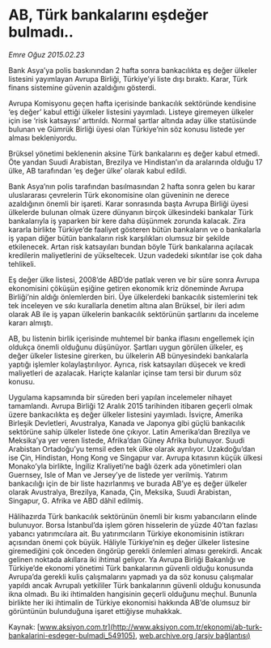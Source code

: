 # AB, Türk bankalarını eşdeğer bulmadı..

*Emre Oğuz 2015.02.23*

<div class="pNewsDetailMainContent" itemprop="articleBody">
 <p>
  Bank Asya’ya polis baskınından 2 hafta sonra bankacılıkta eş değer ülkeler listesini yayımlayan Avrupa Birliği, Türkiye’yi liste dışı bıraktı. Karar, Türk finans sistemine güvenin azaldığını gösterdi.
 </p>
 <p>
  Avrupa Komisyonu geçen hafta içerisinde bankacılık sektöründe kendisine ‘eş değer’ kabul ettiği ülkeler listesini yayımladı. Listeye giremeyen ülkeler için ise ‘risk katsayısı’ arttırıldı. Normal şartlar altında aday ülke statüsünde bulunan ve Gümrük Birliği üyesi olan Türkiye’nin söz konusu listede yer alması bekleniyordu.
 </p>
 <p>
  Brüksel yönetimi beklenenin aksine Türk bankalarını eş değer kabul etmedi. Öte yandan Suudi Arabistan, Brezilya ve Hindistan’ın da aralarında olduğu 17 ülke, AB tarafından ‘eş değer ülke’ olarak kabul edildi.
 </p>
 <p>
  Bank Asya’nın polis tarafından basılmasından 2 hafta sonra gelen bu karar uluslararası çevrelerin Türk ekonomisine olan güveninin ne derece azaldığının önemli bir işareti. Karar sonrasında başta Avrupa Birliği üyesi ülkelerde bulunan olmak üzere dünyanın birçok ülkesindeki bankalar Türk bankalarıyla iş yaparken bir kere daha düşünmek zorunda kalacak. Zira kararla birlikte Türkiye’de faaliyet gösteren bütün bankaların ve o bankalarla iş yapan diğer bütün bankaların risk karşılıkları olumsuz bir şekilde etkilenecek. Artan risk katsayıları bundan böyle Türk bankalarına açılacak kredilerin maliyetlerini de yükseltecek. Uzun vadedeki sıkıntılar ise çok daha tehlikeli.
 </p>
 <p>
  Eş değer ülke listesi, 2008’de ABD’de patlak veren ve bir süre sonra Avrupa ekonomisini çöküşün eşiğine getiren ekonomik kriz döneminde Avrupa Birliği’nin aldığı önlemlerden biri. Üye ülkelerdeki bankacılık sistemlerini tek tek inceleyen ve sıkı kurallarla denetim altına alan Brüksel, bir ileri adım olarak AB ile iş yapan ülkelerin bankacılık sektörünün şartlarını da inceleme kararı almıştı.
 </p>
 <p>
  AB, bu listenin birlik içerisinde muhtemel bir banka iflasını engellemek için oldukça önemli olduğunu düşünüyor. Şartları uygun görülen ülkeler, eş değer ülkeler listesine girerken, bu ülkelerin AB bünyesindeki bankalarla yaptığı işlemler kolaylaştırılıyor. Ayrıca, risk katsayıları düşecek ve kredi maliyetleri de azalacak. Hariçte kalanlar içinse tam tersi bir durum söz konusu.
 </p>
 <p>
  Uygulama kapsamında bir süreden beri yapılan incelemeler nihayet tamamlandı. Avrupa Birliği 12 Aralık 2015 tarihinden itibaren geçerli olmak üzere bankacılıkta eş değer ülkeler listesini yayımladı. İsviçre, Amerika Birleşik Devletleri, Avustralya, Kanada ve Japonya gibi güçlü bankacılık sektörüne sahip ülkeler listede öne çıkıyor. Latin Amerika’dan Brezilya ve Meksika’ya yer veren listede, Afrika’dan Güney Afrika bulunuyor. Suudi Arabistan Ortadoğu’yu temsil eden tek ülke olarak ayrılıyor. Uzakdoğu’dan ise Çin, Hindistan, Hong Kong ve Singapur var. Avrupa kıtasının küçük ülkesi Monako’yla birlikte, İngiliz Kraliyeti’ne bağlı özerk ada yönetimleri olan Guernsey, Isle of Man ve Jersey’ye de listede yer verilmiş. Yatırım bankacılığı için de bir liste hazırlanmış ve burada AB’ye eş değer ülkeler olarak Avustralya, Brezilya, Kanada, Çin, Meksika, Suudi Arabistan, Singapur, G. Afrika ve ABD dâhil edilmiş.
 </p>
 <p>
  Hâlihazırda Türk bankacılık sektörünün önemli bir kısmı yabancıların elinde bulunuyor. Borsa İstanbul’da işlem gören hisselerin de yüzde 40’tan fazlası yabancı yatırımcılara ait. Bu yatırımcıların Türkiye ekonomisinin istikrarı açısından önemi çok büyük. Hâliyle Türkiye’nin eş değer ülkeler listesine giremediğini çok önceden öngörüp gerekli önlemleri alması gerekirdi. Ancak gelinen noktada akıllara iki ihtimal geliyor. Ya Avrupa Birliği Bakanlığı ve Türkiye’de ekonomi yönetimi Türk bankalarının güvenli olduğu konusunda Avrupa’da gerekli kulis çalışmalarını yapmadı ya da söz konusu çalışmalar yapıldı ancak Avrupalı yetkililer Türk bankalarının güvenli olduğu konusunda ikna olmadı. Bu iki ihtimalden hangisinin geçerli olduğunu meçhul. Bununla birlikte her iki ihtimalin de Türkiye ekonomisi hakkında AB’de olumsuz bir görüntünün bulunduğuna işaret ettiğiyse muhakkak.
 </p>
</div>


Kaynak: [www.aksiyon.com.tr](http://www.aksiyon.com.tr/ekonomi/ab-turk-bankalarini-esdeger-bulmadi_549105), [web.archive.org (arşiv bağlantısı)](http://web.archive.org/web/20150730180233/http://www.aksiyon.com.tr/ekonomi/ab-turk-bankalarini-esdeger-bulmadi_549105)

